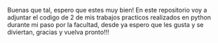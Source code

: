 Buenas que tal, espero que estes muy bien! En este repositorio voy a adjuntar el codigo de 2 de mis trabajos practicos realizados en python durante mi paso por la facultad, desde ya espero que les gusta y se diviertan, gracias y vuelva pronto!!!
